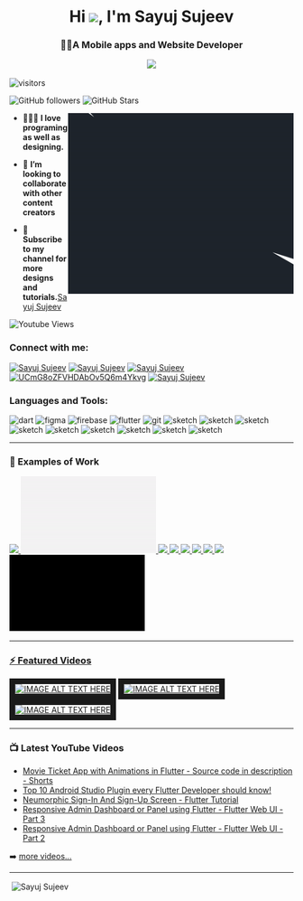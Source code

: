 <h1 align="center"> Hi <img src="https://media.giphy.com/media/hvRJCLFzcasrR4ia7z/giphy.gif" width="30px">, I'm Sayuj Sujeev</h1>
<h3 align="center">🙋‍♂️A Mobile apps and Website Developer</h3>


 
<div align="center">
    <a href="https://stars.github.com/nominate/">
    <img src="https://img.shields.io/badge/Nominate_Usama_as_GitHub_Star-@sayujsujeev-D50000?logo=GitHub&logoColor=white&style=for-the-badge"/>
</a>
 </div> 
 
  ![visitors](https://visitor-badge.glitch.me/badge?page_id=sayujsujeev.id)  

![GitHub followers](https://img.shields.io/github/followers/sayujsujeev?logo=github&style=for-the-badge)  ![GitHub Stars](https://img.shields.io/github/stars/sayujsujeev?logo=github&style=for-the-badge)

<img align="right" alt="Sayuj Sujeev" src="intro.gif" width="400" height="320" />

- 🙋🏻‍♂️ **I love programing as well as designing.**

- 👯 **I’m looking to collaborate with other content creators**

- 🤝 **Subscribe to my channel for more designs and tutorials.**[Sayuj Sujeev](https://www.youtube.com/channel/UCmG8oZFVHDAbOv5Q6m4Ykvg)

![Youtube Views](https://img.shields.io/youtube/channel/views/UCmG8oZFVHDAbOv5Q6m4Ykvg?logo=youtube&style=for-the-badge)
<!-- ![Youtube Subscribers](https://img.shields.io/youtube/channel/subscribers/UCmG8oZFVHDAbOv5Q6m4Ykvg?logo=youtube&style=for-the-badge) -->

### Connect with me:

<a href="https://www.instagram.com/sayuj_sujeev/" target="blank"><img src="https://www.vectorlogo.zone/logos/instagram/instagram-icon.svg" alt="Sayuj Sujeev" height="22" width="22" /></a>
<a href="https://www.facebook.com/sayuj.sujeev" target="blank"><img src="https://www.vectorlogo.zone/logos/facebook/facebook-icon.svg" alt="Sayuj Sujeev" height="22" width="22" /></a>
<a href="https://www.linkedin.com/in/sayujsujeev/" target="blank"><img src="https://www.vectorlogo.zone/logos/linkedin/linkedin-icon.svg" alt="Sayuj Sujeev" height="22" width="22" /></a>
<a href="https://www.youtube.com/channel/UCmG8oZFVHDAbOv5Q6m4Ykvg" target="blank"><img src="https://www.vectorlogo.zone/logos/youtube/youtube-icon.svg" alt="UCmG8oZFVHDAbOv5Q6m4Ykvg" height="22" width="22" /></a>
<a href="https://twitter.com/SayujSujeev" target="blank"><img src="https://www.vectorlogo.zone/logos/twitter/twitter-icon.svg" alt="Sayuj Sujeev" height="22" width="22" /></a>
<br />
### Languages and Tools:

<p align="left"><img src="https://www.vectorlogo.zone/logos/dartlang/dartlang-icon.svg" alt="dart" width="22" height="22"/> <img src="https://www.vectorlogo.zone/logos/figma/figma-icon.svg" alt="figma" width="22" height="22"/> <img src="https://www.vectorlogo.zone/logos/firebase/firebase-icon.svg" alt="firebase" width="22" height="22"/> <img src="https://www.vectorlogo.zone/logos/flutterio/flutterio-icon.svg" alt="flutter" width="22" height="22"/> <img src="https://www.vectorlogo.zone/logos/git-scm/git-scm-icon.svg" alt="git" width="22" height="22"/> <img src="https://www.vectorlogo.zone/logos/sketchapp/sketchapp-icon.svg" alt="sketch" width="22" height="22"/> <img src="https://www.vectorlogo.zone/logos/python/python-icon.svg" alt="sketch" width="22" height="22"/>   <img src="https://www.vectorlogo.zone/logos/java/java-icon.svg" alt="sketch" width="22" height="22"/> <img src="https://www.vectorlogo.zone/logos/android/android-icon.svg" alt="sketch" width="22" height="22"/>  <img src="https://www.vectorlogo.zone/logos/nodejs/nodejs-icon.svg" alt="sketch" width="22" height="22"/>  <img src="https://www.vectorlogo.zone/logos/visualstudio_code/visualstudio_code-icon.svg" alt="sketch" width="22" height="22"/>   <img src="https://www.vectorlogo.zone/logos/getpostman/getpostman-icon.svg" alt="sketch" width="22" height="22"/>  <img src="https://www.vectorlogo.zone/logos/slack/slack-icon.svg" alt="sketch" width="22" height="22"/>  <img src="https://www.vectorlogo.zone/logos/adobe_illustrator/adobe_illustrator-icon.svg" alt="sketch" width="22" height="22"/>


<br />
   
---

### 💼 Examples of Work
   
<a href="https://github.com/SayujSujeev/Organic-Food-App-for-Fruits-and-Vegetables-UI
" target="_blank"><img src="https://github.com/SayujSujeev/SayujSujeev/blob/main/organic.gif" width="240" >  <a href="https://github.com/SayujSujeev/Movie-ticket-App-UI" target="_blank"><img src="https://github.com/SayujSujeev/SayujSujeev/blob/main/movieticket.gif" width="240" >  <a href="https://github.com/SayujSujeev/Furniture-Shop" target="_blank"><img src="https://github.com/SayujSujeev/SayujSujeev/blob/main/fruniture%20new.gif" width="240" >  <a href="https://github.com/SayujSujeev/Drink-Order-App-UI" target="_blank"><img src="https://github.com/SayujSujeev/SayujSujeev/blob/main/drinkorder.gif" width="240" >  <a href="https://github.com/SayujSujeev/Meditation_App_UI" target="_blank"><img src="https://github.com/SayujSujeev/SayujSujeev/blob/main/meditation.gif" width="240" >  <a href="https://github.com/SayujSujeev/Real-Estate-App-UI" target="_blank"><img src="https://github.com/SayujSujeev/SayujSujeev/blob/main/real%20estate.gif" width="240" >  <a href="https://github.com/SayujSujeev/Covid-Store-App-UI" target="_blank"><img src="https://github.com/SayujSujeev/SayujSujeev/blob/main/covidstore.gif" width="240" >  <a href="https://github.com/SayujSujeev/Ecommerce-Onboarding-Screen-UI" target="_blank"><img src="https://github.com/SayujSujeev/SayujSujeev/blob/main/onboarding.gif" width="240" >  <a href="https://github.com/SayujSujeev/Neumorphic-Login-Screen" target="_blank"><img src="https://github.com/SayujSujeev/SayujSujeev/blob/main/neumorphic.gif" width="240" >
   
---

### ⚡ Featured Videos
  
  <a href="http://www.youtube.com/watch?feature=player_embedded&v=FV3vwBSYUNE
" target="_blank"><img src="http://img.youtube.com/vi/FV3vwBSYUNE/0.jpg" 
alt="IMAGE ALT TEXT HERE" width="240" height="180" border="10" /></a>     <a href="http://www.youtube.com/watch?feature=player_embedded&v=TkABIZWdaHw
" target="_blank"><img src="http://img.youtube.com/vi/TkABIZWdaHw/0.jpg" 
alt="IMAGE ALT TEXT HERE" width="240" height="180" border="10" /></a>    <a href="http://www.youtube.com/watch?feature=player_embedded&v=QCFgrZyt86M
" target="_blank"><img src="http://img.youtube.com/vi/QCFgrZyt86M/0.jpg" 
alt="IMAGE ALT TEXT HERE" width="240" height="180" border="10" /></a>

---

### 📺 Latest YouTube Videos

<!-- YOUTUBE:START -->
- [Movie Ticket App with Animations in Flutter - Source code in description - Shorts](https://www.youtube.com/watch?v=z7HBSFV9plg)
- [Top 10 Android Studio Plugin every Flutter Developer should know!](https://www.youtube.com/watch?v=476qDumYIpY)
- [Neumorphic Sign-In And Sign-Up Screen - Flutter Tutorial](https://www.youtube.com/watch?v=_A692BcCXwk)
- [Responsive Admin Dashboard or Panel using Flutter  - Flutter Web UI - Part 3](https://www.youtube.com/watch?v=1Po15hyzdjU)
- [Responsive Admin Dashboard or Panel using Flutter  - Flutter Web UI - Part 2](https://www.youtube.com/watch?v=QHllsqcCed4)
<!-- YOUTUBE:END -->

➡️ [more videos...](https://www.youtube.com/channel/UCmG8oZFVHDAbOv5Q6m4Ykvg)

---
  
<p>&nbsp;<img align="center" src="https://github-readme-stats.vercel.app/api?username=sayujsujeev&show_icons=true" alt="Sayuj Sujeev" /></p>







